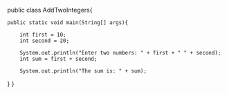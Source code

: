 public class AddTwoIntegers{ 

    public static void main(String[] args){ 
        
        int first = 10;
        int second = 20;

        System.out.println("Enter two numbers: " + first + " " + second);
        int sum = first + second;

        System.out.println("The sum is: " + sum);
    
}
}
